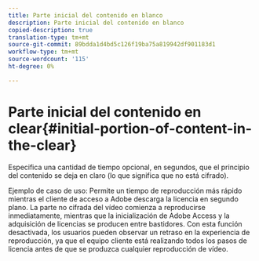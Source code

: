 ```yaml
---
title: Parte inicial del contenido en blanco
description: Parte inicial del contenido en blanco
copied-description: true
translation-type: tm+mt
source-git-commit: 89bdda1d4bd5c126f19ba75a819942df901183d1
workflow-type: tm+mt
source-wordcount: '115'
ht-degree: 0%

---
```



# Parte inicial del contenido en clear{#initial-portion-of-content-in-the-clear}

Especifica una cantidad de tiempo opcional, en segundos, que el principio del contenido se deja en claro (lo que significa que no está cifrado).

Ejemplo de caso de uso: Permite un tiempo de reproducción más rápido mientras el cliente de acceso a Adobe descarga la licencia en segundo plano. La parte no cifrada del vídeo comienza a reproducirse inmediatamente, mientras que la inicialización de Adobe Access y la adquisición de licencias se producen entre bastidores. Con esta función desactivada, los usuarios pueden observar un retraso en la experiencia de reproducción, ya que el equipo cliente está realizando todos los pasos de licencia antes de que se produzca cualquier reproducción de vídeo.
